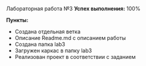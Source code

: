 Лабораторная работа №3
**Успех выполнения:** 100%

**Пункты:** 
* Создана отдельная ветка
* Описание Readme.md с описанием работы
* Создана папка lab3
* Загружен каркас в папку lab3
* Реализован проект в соответствии с заданием

